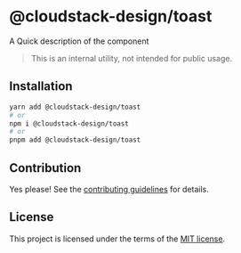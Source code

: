 # @cloudstack-design/toast

A Quick description of the component

> This is an internal utility, not intended for public usage.

## Installation

```sh
yarn add @cloudstack-design/toast
# or
npm i @cloudstack-design/toast
# or
pnpm add @cloudstack-design/toast
```

## Contribution

Yes please! See the
[contributing guidelines](https://github.com/cloudstack-tech/cloudstack-design/blob/master/CONTRIBUTING.md)
for details.

## License

This project is licensed under the terms of the
[MIT license](https://github.com/cloudstack-tech/cloudstack-design/blob/master/LICENSE).
